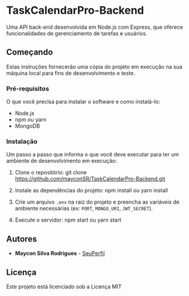 # TaskCalendarPro-Backend

Uma API back-end desenvolvida em Node.js com Express, que oferece funcionalidades de gerenciamento de tarefas e usuários.

## Começando

Estas instruções fornecerão uma cópia do projeto em execução na sua máquina local para fins de desenvolvimento e teste.

### Pré-requisitos

O que você precisa para instalar o software e como instalá-lo:

- Node.js
- npm ou yarn
- MongoDB

### Instalação

Um passo a passo que informa o que você deve executar para ter um ambiente de desenvolvimento em execução:

1. Clone o repositório:
git clone https://github.com/mayconSR/TaskCalendarPro-Backend.git

2. Instale as dependências do projeto:
npm install
ou
yarn install

3. Crie um arquivo `.env` na raiz do projeto e preencha as variáveis de ambiente necessárias (ex: `PORT`, `MONGO_URI`, `JWT_SECRET`).

4. Execute o servidor:
npm start
ou
yarn start

## Autores

- **Maycon Silva Rodrigues** - [SeuPerfil](https://github.com/mayconSR)

## Licença

Este projeto está licenciado sob a Licença MIT
